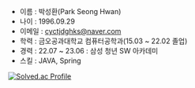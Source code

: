 - 이름 : 박성환(Park Seong Hwan)
- 나이 : 1996.09.29
- 이메일 : cyctjdghks@naver.com
- 학력 : 금오공과대학교 컴퓨터공학과(15.03 ~ 22.02 졸업)
- 경력 : 22.07 ~ 23.06 : 삼성 청년 SW 아카데미
- 스킬 : JAVA, Spring

[![Solved.ac Profile](http://mazassumnida.wtf/api/generate_badge?boj=cyctjdghks)](https://solved.ac/cyctjdghks)
<!--
**cyctjdghks/cyctjdghks** is a ✨ _special_ ✨ repository because its `README.md` (this file) appears on your GitHub profile.

Here are some ideas to get you started:

- 🔭 I’m currently working on ...
- 🌱 I’m currently learning ...
- 👯 I’m looking to collaborate on ...
- 🤔 I’m looking for help with ...
- 💬 Ask me about ...
- 📫 How to reach me: ...
- 😄 Pronouns: ...
- ⚡ Fun fact: ...
-->
